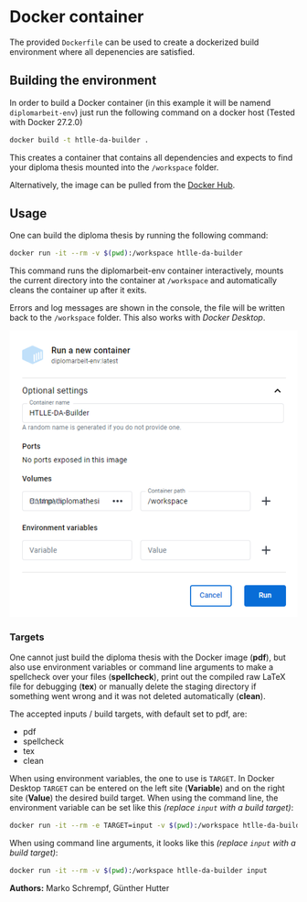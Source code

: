 # Docker container

The provided `Dockerfile` can be used to create a dockerized build environment where all depenencies are satisfied.

## Building the environment

In order to build a Docker container (in this example it will be namend `diplomarbeit-env`) just run the following command on a docker host (Tested with Docker 27.2.0)

```sh
docker build -t htlle-da-builder .
```

This creates a container that contains all dependencies and expects to find your diploma thesis mounted into the `/workspace` folder.

Alternatively, the image can be pulled from the [Docker Hub](https://hub.docker.com/r/bytebang/htlle-da-builder).

## Usage

One can build the diploma thesis by running the following command:

```sh
docker run -it --rm -v $(pwd):/workspace htlle-da-builder
```

This command runs the diplomarbeit-env container interactively, mounts the current directory into the container at `/workspace` and automatically cleans the container up after it exits.

Errors and log messages are shown in the console, the file will be written back to the `/workspace` folder.
This also works with *Docker Desktop*.

![Docker Dektop settings](img/docker-desktop.png)

### Targets

One cannot just build the diploma thesis with the Docker image (**pdf**), but also use environment variables or command line arguments to make a spellcheck over your files (**spellcheck**), print out the compiled raw LaTeX file for debugging (**tex**) or manually delete the staging directory if something went wrong and it was not deleted automatically (**clean**).

The accepted inputs / build targets, with default set to pdf, are:

- pdf
- spellcheck
- tex
- clean

When using environment variables, the one to use is `TARGET`. In Docker Desktop `TARGET` can be entered on the left site (**Variable**) and on the right site (**Value**) the desired build target. When using the command line, the environment variable can be set like this *(replace `input` with a build target)*:

```sh
docker run -it --rm -e TARGET=input -v $(pwd):/workspace htlle-da-builder
```

When using command line arguments, it looks like this *(replace `input` with a build target)*:

```sh
docker run -it --rm -v $(pwd):/workspace htlle-da-builder input
```

**Authors:** Marko Schrempf, Günther Hutter
